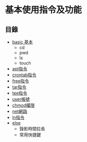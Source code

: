 # 基本使用指令及功能

## 目錄
- [basic 基本](https://github.com/samchentw/linux-note/blob/master/basic/basic.md)
    - cd
    - pwd
    - ls
    - touch
- [apt指令](https://github.com/samchentw/linux-note/blob/master/basic/apt.md)
- [crontab指令](https://github.com/samchentw/linux-note/blob/master/basic/crontab.md)
- [free指令](https://github.com/samchentw/linux-note/blob/master/basic/free.md)
- [tar指令](https://github.com/samchentw/linux-note/blob/master/basic/tar.md)
- [tee指令](https://github.com/samchentw/linux-note/blob/master/basic/tee.md)
- [user帳號](https://github.com/samchentw/linux-note/blob/master/basic/user.md)
- [chmod權限](https://github.com/samchentw/linux-note/blob/master/basic/chmod.md)
- [net網路](https://github.com/samchentw/linux-note/blob/master/basic/net.md)
- [ln指令](https://github.com/samchentw/linux-note/blob/master/basic/ln.md)
- [else](https://github.com/samchentw/linux-note/blob/master/basic/else.md)
    - 錄影時間拉長
    - 常用快捷鍵


